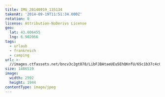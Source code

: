 ```yaml
---
title: IMG_20140919_135134
takenAt: '2014-09-19T11:51:34.000Z'
rotation: 0
license: Attribution-NoDerivs License
geo:
  lat: 43.606455
  lng: 6.902066
tags:
  - urlaub
  - frankreich
  - camping
url: >-
  //images.ctfassets.net/bncv3c2gt878/LibFJBAtaeUEu5EhQKnfU/65c1b37c4c000268e8976535b0eb74b4/img_20140919_135134_28313034195_o
size: 1486519
image:
  width: 2592
  height: 1944
contentType: image/jpeg
---
```


